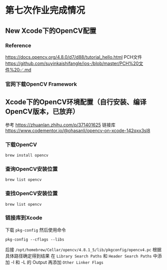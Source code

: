#  第七次作业完成情况

## New Xcode下的OpenCV配置
### Reference
https://docs.opencv.org/4.8.0/d7/d88/tutorial_hello.html
PCH文件 https://github.com/suyinkaishifangle/ios-/blob/master/PCH%20文件%20✅.md
### 官网下载OpenCV Framework
### 

## Xcode下的OpenCV环境配置（自行安装、编译OpenCV版本，已放弃）
参考 https://zhuanlan.zhihu.com/p/371401625
链接库 https://www.codementor.io/@ohasanli/opencv-on-xcode-142qxx3sl8
### 下载OpenCV
```
brew install opencv
```
### 查询OpenCV安装位置
```
brew list opencv
```
### 查找OpenCV安装位置
```
brew list opencv
```
### 链接库到Xcode
下载 `pkg-config` 然后使用命令
```
pkg-config --cflags --libs
```
后接 `/opt/homebrew/Cellar/opencv/4.8.1_5/lib/pkgconfig/opencv4.pc` 根据具体路径确定得到结果
在 `Library Search Paths` 和 `Header Search Paths` 中添加 -I 和 -L 的 Output
再添加 `Other Linker Flags`

